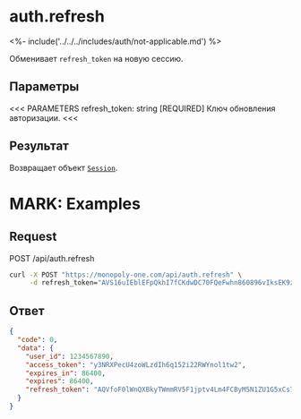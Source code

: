 
# auth.refresh

<%- include('../../../includes/auth/not-applicable.md') %>

Обменивает `refresh_token` на новую сессию.

## Параметры

<<< PARAMETERS
refresh_token: string [REQUIRED]
Ключ обновления авторизации.
<<<

## Результат

Возвращает объект [`Session`](/objects/Session).

# MARK: Examples

## Request

POST /api/auth.refresh

```bash
curl -X POST "https://monopoly-one.com/api/auth.refresh" \
     -d refresh_token="AVS16uIEblEFpQkhI7fCKdwDC70FQeFwhn860896vIksEK9znq3j9JmNSMqfrbR7eIqtgAxXIGcOXbpVZV8jVKcQjgFx_Pt5q6LIsI-9wzVLt65LOYTZ3M1JldWIeS4j-T-u0WbHCAhqZCl1bkX42Qs"
```

## Ответ

```json
{
  "code": 0,
  "data": {
    "user_id": 1234567890,
    "access_token": "y3NRXPecU4zoWLzdIh6q152i22RWYnol1tw2",
    "expires_in": 86400,
    "expires": 86400,
    "refresh_token": "AQVfoF0lWnQXBkyTWmmRV5F1jptv4Lm4FCByM5N1ZU1G5xCs7bzXpoEKMwDZzn__hhCJFRhyBvgb5ZK_ytRQ2EYUtc97sKngr22gGf8oFxoKs1HAnUANNu4Wv5S0bUAkQA",
  }
}
```
